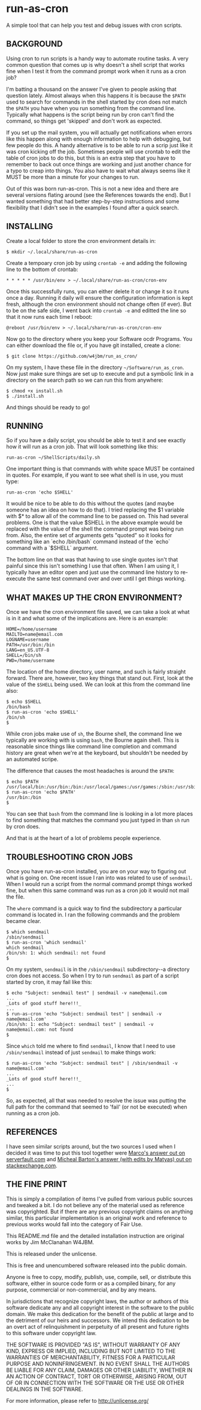 # run-as-cron
A simple tool that can help you test and debug issues with cron scripts.

## BACKGROUND

Using cron to run scripts is a handy way to automate routine tasks. A very common question that comes up is why doesn't a shell script that works fine when I test it from the command prompt work when it runs as a cron job?

I'm batting a thousand on the answer I've given to people asking that question lately. Almost always when this happens it is because the `$PATH` used to search for commands in the shell started by cron does not match the `$PATH` you have when you run something from the command line. Typically what happens is the script being run by cron can't find the command, so things get 'skipped' and don't work as expected.

If you set up the mail system, you will actually get notifications when errors like this happen along with enough information to help with debugging, but few people do this. A handy alternative is to be able to run a scrip just like it was cron kicking off the job. Sometimes people will use crontab to edit the table of cron jobs to do this, but this is an extra step that you have to remember to back out once things are working and just another chance for a typo to creap into things. You also have to wait what always seems like it MUST be more than a minute for your changes to run.

Out of this was born run-as-cron. This is not a new idea and there are several versions flating around (see the References towards the end). But I wanted something that had better step-by-step instructions and some flexibility that I didn't see in the examples I found after a quick search.

## INSTALLING

Create a local folder to store the cron environment details in:

`$ mkdir ~/.local/share/run-as-cron`

Create a tempoary cron job by using `crontab -e` and adding the following line to the bottom of crontab:

`* * * * * /usr/bin/env > ~/.local/share/run-as-cron/cron-env`

Once this successfully runs, you can either delete it or change it so it runs once a day. Running it daily will ensure the configuration information is kept fresh, although the cron environment should not change often (if ever). But to be on the safe side, I went back into `crontab -e` and editted the line so that it now runs each time I reboot:

`@reboot /usr/bin/env > ~/.local/share/run-as-cron/cron-env`

Now go to the directory where you keep your Software ocdr Programs. You can either download the file or, if you have git installed, create a clone:

`$ git clone https://github.com/w4jbm/run_as_cron/`

On my system, I have these file in the directory `~/Software/run_as_cron`. Now just make sure things are set up to execute and put a symbolic link in a directory on the search path so we can run this from anywhere:
```
$ chmod +x install.sh
$ ./install.sh
```
And things should be ready to go!

## RUNNING

So if you have a daily script, you should be able to test it and see exactly how it will run as a cron job. That will look something like this:

`run-as-cron ~/ShellScripts/daily.sh`

One important thing is that commands with white space MUST be contained in quotes. For example, if you want to see what shell is in use, you must type:

`run-as-cron 'echo $SHELL'`

It would be nice to be able to do this without the quotes (and maybe someone has an idea on how to do that). I tried replacing the $1 variable with $* to allow all of the command line to be passed on. This had several problems. One is that the value $SHELL in the above example would be replaced with the value of the shell the command prompt was being run from. Also, the entire set of arguments gets "quoted" so it looks for something like an `echo /bin/bash` command instead of the `echo` command with a `$SHELL` argument.

The bottom line on that was that having to use single quotes isn't that painful since this isn't something I use that often. When I am using it, I typically have an editor open and just use the command line history to re-execute the same test command over and over until I get things working.

## WHAT MAKES UP THE CRON ENVIRONMENT?
Once we have the cron environment file saved, we can take a look at what is in it and what some of the implications are. Here is an example:
```
HOME=/home/username
MAILTO=name@email.com
LOGNAME=username
PATH=/usr/bin:/bin
LANG=en_US.UTF-8
SHELL=/bin/sh
PWD=/home/username
```
The location of the home directory, user name, and such is fairly straight forward. There are, however, two key things that stand out. First, look at the value of the `$SHELL` being used. We can look at this from the command line also:
```
$ echo $SHELL
/bin/bash
$ run-as-cron 'echo $SHELL'
/bin/sh
$ 
```
While cron jobs make use of `sh`, the Bourne shell, the command line we typically are working with is using `bash`, the Bourne again shell. This is reasonable since things like command line completion and command history are great when we're at the keyboard, but shouldn't be needed by an automated scripe.

The difference that causes the most headaches is around the `$PATH`:
```
$ echo $PATH
/usr/local/bin:/usr/bin:/bin:/usr/local/games:/usr/games:/sbin:/usr/sbin
$ run-as-cron 'echo $PATH'
/usr/bin:/bin
$ 
```
You can see that `bash` from the command line is looking in a lot more places to find something that matches the command you just typed in than `sh` run by cron does.

And that is at the heart of a lot of problems people experience.

## TROUBLESHOOTING CRON JOBS

Once you have run-as-cron installed, you are on your way to figuring out what is going on. One recent issue I ran into was related to use of `sendmail`. When I would run a script from the normal command prompt things worked fine, but when this same command was run as a cron job it would not mail the file.

The `where` command is a quick way to find the subdirectory a particular command is located in. I ran the following commands and the problem became clear.
```
$ which sendmail
/sbin/sendmail
$ run-as-cron 'which sendmail'
which sendmail
/bin/sh: 1: which sendmail: not found
$ 
```
On my system, `sendmail` is in the `/sbin/sendmail` subdirectory--a directory cron does not access. So when I try to run `sendmail` as part of a script started by cron, it may fail like this:
```
$ echo "Subject: sendmail test" | sendmail -v name@email.com
...
_Lots of good stuff here!!!_
...
$ run-as-cron 'echo "Subject: sendmail test" | sendmail -v name@email.com'
/bin/sh: 1: echo "Subject: sendmail test" | sendmail -v name@email.com: not found
$
```
Since `which` told me where to find `sendmail`, I know that I need to use `/sbin/sendmail` instead of just `sendmail` to make things work:
```
$ run-as-cron 'echo "Subject: sendmail test" | /sbin/sendmail -v name@email.com'
...
_Lots of good stuff here!!!_
...
$
```
So, as expected, all that was needed to resolve the issue was putting the full path for the command that seemed to 'fail' (or not be executed) when running as a cron job.

## REFERENCES

I have seen similar scripts around, but the two sources I used when I decided it was time to put this tool together were [Marco's answer out on serverfault.com](https://serverfault.com/questions/85893/running-a-cron-job-manually-and-immediately) and [Micheal Barton's answer (with edits by Matyas) out on stackexchange.com](https://unix.stackexchange.com/questions/42715/how-can-i-make-cron-run-a-job-right-now-for-testing-debugging-without-changing).

## THE FINE PRINT

This is simply a compilation of items I've pulled from various public sources and tweaked a bit. I do not believe any of the material used as reference was copyrighted. But if there are any previous copyright claims on anything similar, this particular implementation is an original work and reference to previous works would fall into the category of Fair Use.

This README.md file and the detailed installation instruction are original works by Jim McClanahan W4JBM.

This is released under the unlicense.

This is free and unencumbered software released into the public domain.

Anyone is free to copy, modify, publish, use, compile, sell, or distribute this software, either in source code form or as a compiled binary, for any purpose, commercial or non-commercial, and by any means.

In jurisdictions that recognize copyright laws, the author or authors of this software dedicate any and all copyright interest in the software to the public domain. We make this dedication for the benefit of the public at large and to the detriment of our heirs and successors. We intend this dedication to be an overt act of relinquishment in perpetuity of all present and future rights to this software under copyright law.

THE SOFTWARE IS PROVIDED "AS IS", WITHOUT WARRANTY OF ANY KIND, EXPRESS OR IMPLIED, INCLUDING BUT NOT LIMITED TO THE WARRANTIES OF MERCHANTABILITY, FITNESS FOR A PARTICULAR PURPOSE AND NONINFRINGEMENT. IN NO EVENT SHALL THE AUTHORS BE LIABLE FOR ANY CLAIM, DAMAGES OR OTHER LIABILITY, WHETHER IN AN ACTION OF CONTRACT, TORT OR OTHERWISE, ARISING FROM, OUT OF OR IN CONNECTION WITH THE SOFTWARE OR THE USE OR OTHER DEALINGS IN THE SOFTWARE.

For more information, please refer to <http://unlicense.org/>

